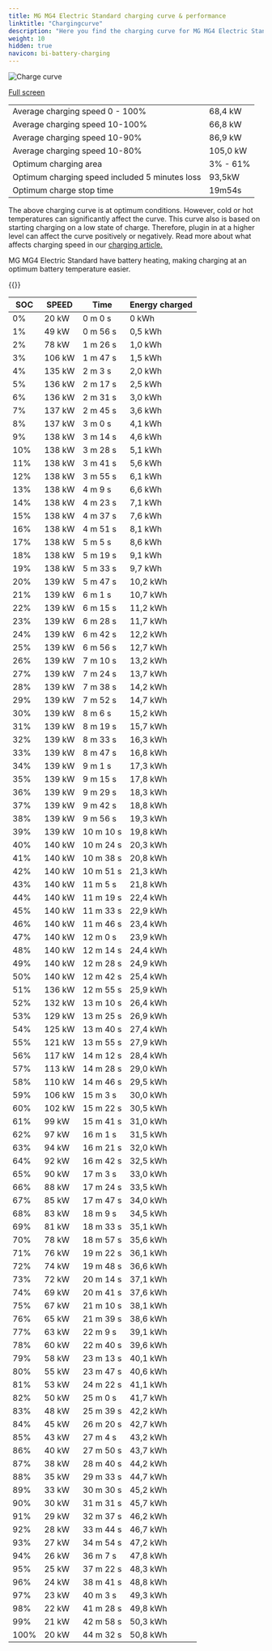 ```yaml
---
title: MG MG4 Electric Standard charging curve & performance
linktitle: "Chargingcurve"
description: "Here you find the charging curve for MG MG4 Electric Standard. "
weight: 10
hidden: true
navicon: bi-battery-charging
---
```

<!-- markdownlint-disable MD033 -->
<img src="../chargingcurve.svg" alt="Charge curve" class="img-fluid">

[Full screen](../chargingcurve.svg)


<table class="table table-striped">
<tbody>
<tr>
<td>Average charging speed 0 - 100% </td><td>68,4 kW</td>
</tr>
<tr>
<td>Average charging speed 10-100% </td><td>66,8 kW</td>
</tr>
<tr>
<td>Average charging speed 10-90% </td><td>86,9 kW</td>
</tr>
<tr>
<td>Average charging speed 10-80% </td><td>105,0 kW</td>
</tr>
<tr>
<td>Optimum charging area</td><td>3% - 61%</td>
</tr>
<tr>
<td>Optimum charging speed included 5 minutes loss</td><td>93,5kW</td>
</tr>
<tr>
<td>Optimum charge stop time </td><td>19m54s</td>
</tr>
</tbody>
</table>


The above charging curve is at optimum conditions. However, cold or hot temperatures can significantly affect the curve. This curve also is based on starting charging on a low state of charge. Therefore, plugin in at a higher level can affect the curve positively or negatively. Read more about what affects charging speed in our [charging article.](../../../../../technology/battery/charging/) 


MG MG4 Electric Standard have battery heating, making charging at an optimum battery temperature easier. 


{{<evkxdisplayaddarticle />}}
<table class="table table-striped">
<thead>
<tr><th>SOC</th><th>SPEED</th><th>Time</th><th>Energy charged</th></tr>
</thead>
<tbody>
<tr>
<td>0%</td><td>20 kW</td><td> 0 m 0 s </td><td>0 kWh </td>
</tr>
<tr>
<td>1%</td><td>49 kW</td><td> 0 m 56 s </td><td>0,5 kWh </td>
</tr>
<tr>
<td>2%</td><td>78 kW</td><td> 1 m 26 s </td><td>1,0 kWh </td>
</tr>
<tr>
<td>3%</td><td>106 kW</td><td> 1 m 47 s </td><td>1,5 kWh </td>
</tr>
<tr>
<td>4%</td><td>135 kW</td><td> 2 m 3 s </td><td>2,0 kWh </td>
</tr>
<tr>
<td>5%</td><td>136 kW</td><td> 2 m 17 s </td><td>2,5 kWh </td>
</tr>
<tr>
<td>6%</td><td>136 kW</td><td> 2 m 31 s </td><td>3,0 kWh </td>
</tr>
<tr>
<td>7%</td><td>137 kW</td><td> 2 m 45 s </td><td>3,6 kWh </td>
</tr>
<tr>
<td>8%</td><td>137 kW</td><td> 3 m 0 s </td><td>4,1 kWh </td>
</tr>
<tr>
<td>9%</td><td>138 kW</td><td> 3 m 14 s </td><td>4,6 kWh </td>
</tr>
<tr>
<td>10%</td><td>138 kW</td><td> 3 m 28 s </td><td>5,1 kWh </td>
</tr>
<tr>
<td>11%</td><td>138 kW</td><td> 3 m 41 s </td><td>5,6 kWh </td>
</tr>
<tr>
<td>12%</td><td>138 kW</td><td> 3 m 55 s </td><td>6,1 kWh </td>
</tr>
<tr>
<td>13%</td><td>138 kW</td><td> 4 m 9 s </td><td>6,6 kWh </td>
</tr>
<tr>
<td>14%</td><td>138 kW</td><td> 4 m 23 s </td><td>7,1 kWh </td>
</tr>
<tr>
<td>15%</td><td>138 kW</td><td> 4 m 37 s </td><td>7,6 kWh </td>
</tr>
<tr>
<td>16%</td><td>138 kW</td><td> 4 m 51 s </td><td>8,1 kWh </td>
</tr>
<tr>
<td>17%</td><td>138 kW</td><td> 5 m 5 s </td><td>8,6 kWh </td>
</tr>
<tr>
<td>18%</td><td>138 kW</td><td> 5 m 19 s </td><td>9,1 kWh </td>
</tr>
<tr>
<td>19%</td><td>138 kW</td><td> 5 m 33 s </td><td>9,7 kWh </td>
</tr>
<tr>
<td>20%</td><td>139 kW</td><td> 5 m 47 s </td><td>10,2 kWh </td>
</tr>
<tr>
<td>21%</td><td>139 kW</td><td> 6 m 1 s </td><td>10,7 kWh </td>
</tr>
<tr>
<td>22%</td><td>139 kW</td><td> 6 m 15 s </td><td>11,2 kWh </td>
</tr>
<tr>
<td>23%</td><td>139 kW</td><td> 6 m 28 s </td><td>11,7 kWh </td>
</tr>
<tr>
<td>24%</td><td>139 kW</td><td> 6 m 42 s </td><td>12,2 kWh </td>
</tr>
<tr>
<td>25%</td><td>139 kW</td><td> 6 m 56 s </td><td>12,7 kWh </td>
</tr>
<tr>
<td>26%</td><td>139 kW</td><td> 7 m 10 s </td><td>13,2 kWh </td>
</tr>
<tr>
<td>27%</td><td>139 kW</td><td> 7 m 24 s </td><td>13,7 kWh </td>
</tr>
<tr>
<td>28%</td><td>139 kW</td><td> 7 m 38 s </td><td>14,2 kWh </td>
</tr>
<tr>
<td>29%</td><td>139 kW</td><td> 7 m 52 s </td><td>14,7 kWh </td>
</tr>
<tr>
<td>30%</td><td>139 kW</td><td> 8 m 6 s </td><td>15,2 kWh </td>
</tr>
<tr>
<td>31%</td><td>139 kW</td><td> 8 m 19 s </td><td>15,7 kWh </td>
</tr>
<tr>
<td>32%</td><td>139 kW</td><td> 8 m 33 s </td><td>16,3 kWh </td>
</tr>
<tr>
<td>33%</td><td>139 kW</td><td> 8 m 47 s </td><td>16,8 kWh </td>
</tr>
<tr>
<td>34%</td><td>139 kW</td><td> 9 m 1 s </td><td>17,3 kWh </td>
</tr>
<tr>
<td>35%</td><td>139 kW</td><td> 9 m 15 s </td><td>17,8 kWh </td>
</tr>
<tr>
<td>36%</td><td>139 kW</td><td> 9 m 29 s </td><td>18,3 kWh </td>
</tr>
<tr>
<td>37%</td><td>139 kW</td><td> 9 m 42 s </td><td>18,8 kWh </td>
</tr>
<tr>
<td>38%</td><td>139 kW</td><td> 9 m 56 s </td><td>19,3 kWh </td>
</tr>
<tr>
<td>39%</td><td>139 kW</td><td> 10 m 10 s </td><td>19,8 kWh </td>
</tr>
<tr>
<td>40%</td><td>140 kW</td><td> 10 m 24 s </td><td>20,3 kWh </td>
</tr>
<tr>
<td>41%</td><td>140 kW</td><td> 10 m 38 s </td><td>20,8 kWh </td>
</tr>
<tr>
<td>42%</td><td>140 kW</td><td> 10 m 51 s </td><td>21,3 kWh </td>
</tr>
<tr>
<td>43%</td><td>140 kW</td><td> 11 m 5 s </td><td>21,8 kWh </td>
</tr>
<tr>
<td>44%</td><td>140 kW</td><td> 11 m 19 s </td><td>22,4 kWh </td>
</tr>
<tr>
<td>45%</td><td>140 kW</td><td> 11 m 33 s </td><td>22,9 kWh </td>
</tr>
<tr>
<td>46%</td><td>140 kW</td><td> 11 m 46 s </td><td>23,4 kWh </td>
</tr>
<tr>
<td>47%</td><td>140 kW</td><td> 12 m 0 s </td><td>23,9 kWh </td>
</tr>
<tr>
<td>48%</td><td>140 kW</td><td> 12 m 14 s </td><td>24,4 kWh </td>
</tr>
<tr>
<td>49%</td><td>140 kW</td><td> 12 m 28 s </td><td>24,9 kWh </td>
</tr>
<tr>
<td>50%</td><td>140 kW</td><td> 12 m 42 s </td><td>25,4 kWh </td>
</tr>
<tr>
<td>51%</td><td>136 kW</td><td> 12 m 55 s </td><td>25,9 kWh </td>
</tr>
<tr>
<td>52%</td><td>132 kW</td><td> 13 m 10 s </td><td>26,4 kWh </td>
</tr>
<tr>
<td>53%</td><td>129 kW</td><td> 13 m 25 s </td><td>26,9 kWh </td>
</tr>
<tr>
<td>54%</td><td>125 kW</td><td> 13 m 40 s </td><td>27,4 kWh </td>
</tr>
<tr>
<td>55%</td><td>121 kW</td><td> 13 m 55 s </td><td>27,9 kWh </td>
</tr>
<tr>
<td>56%</td><td>117 kW</td><td> 14 m 12 s </td><td>28,4 kWh </td>
</tr>
<tr>
<td>57%</td><td>113 kW</td><td> 14 m 28 s </td><td>29,0 kWh </td>
</tr>
<tr>
<td>58%</td><td>110 kW</td><td> 14 m 46 s </td><td>29,5 kWh </td>
</tr>
<tr>
<td>59%</td><td>106 kW</td><td> 15 m 3 s </td><td>30,0 kWh </td>
</tr>
<tr>
<td>60%</td><td>102 kW</td><td> 15 m 22 s </td><td>30,5 kWh </td>
</tr>
<tr>
<td>61%</td><td>99 kW</td><td> 15 m 41 s </td><td>31,0 kWh </td>
</tr>
<tr>
<td>62%</td><td>97 kW</td><td> 16 m 1 s </td><td>31,5 kWh </td>
</tr>
<tr>
<td>63%</td><td>94 kW</td><td> 16 m 21 s </td><td>32,0 kWh </td>
</tr>
<tr>
<td>64%</td><td>92 kW</td><td> 16 m 42 s </td><td>32,5 kWh </td>
</tr>
<tr>
<td>65%</td><td>90 kW</td><td> 17 m 3 s </td><td>33,0 kWh </td>
</tr>
<tr>
<td>66%</td><td>88 kW</td><td> 17 m 24 s </td><td>33,5 kWh </td>
</tr>
<tr>
<td>67%</td><td>85 kW</td><td> 17 m 47 s </td><td>34,0 kWh </td>
</tr>
<tr>
<td>68%</td><td>83 kW</td><td> 18 m 9 s </td><td>34,5 kWh </td>
</tr>
<tr>
<td>69%</td><td>81 kW</td><td> 18 m 33 s </td><td>35,1 kWh </td>
</tr>
<tr>
<td>70%</td><td>78 kW</td><td> 18 m 57 s </td><td>35,6 kWh </td>
</tr>
<tr>
<td>71%</td><td>76 kW</td><td> 19 m 22 s </td><td>36,1 kWh </td>
</tr>
<tr>
<td>72%</td><td>74 kW</td><td> 19 m 48 s </td><td>36,6 kWh </td>
</tr>
<tr>
<td>73%</td><td>72 kW</td><td> 20 m 14 s </td><td>37,1 kWh </td>
</tr>
<tr>
<td>74%</td><td>69 kW</td><td> 20 m 41 s </td><td>37,6 kWh </td>
</tr>
<tr>
<td>75%</td><td>67 kW</td><td> 21 m 10 s </td><td>38,1 kWh </td>
</tr>
<tr>
<td>76%</td><td>65 kW</td><td> 21 m 39 s </td><td>38,6 kWh </td>
</tr>
<tr>
<td>77%</td><td>63 kW</td><td> 22 m 9 s </td><td>39,1 kWh </td>
</tr>
<tr>
<td>78%</td><td>60 kW</td><td> 22 m 40 s </td><td>39,6 kWh </td>
</tr>
<tr>
<td>79%</td><td>58 kW</td><td> 23 m 13 s </td><td>40,1 kWh </td>
</tr>
<tr>
<td>80%</td><td>55 kW</td><td> 23 m 47 s </td><td>40,6 kWh </td>
</tr>
<tr>
<td>81%</td><td>53 kW</td><td> 24 m 22 s </td><td>41,1 kWh </td>
</tr>
<tr>
<td>82%</td><td>50 kW</td><td> 25 m 0 s </td><td>41,7 kWh </td>
</tr>
<tr>
<td>83%</td><td>48 kW</td><td> 25 m 39 s </td><td>42,2 kWh </td>
</tr>
<tr>
<td>84%</td><td>45 kW</td><td> 26 m 20 s </td><td>42,7 kWh </td>
</tr>
<tr>
<td>85%</td><td>43 kW</td><td> 27 m 4 s </td><td>43,2 kWh </td>
</tr>
<tr>
<td>86%</td><td>40 kW</td><td> 27 m 50 s </td><td>43,7 kWh </td>
</tr>
<tr>
<td>87%</td><td>38 kW</td><td> 28 m 40 s </td><td>44,2 kWh </td>
</tr>
<tr>
<td>88%</td><td>35 kW</td><td> 29 m 33 s </td><td>44,7 kWh </td>
</tr>
<tr>
<td>89%</td><td>33 kW</td><td> 30 m 30 s </td><td>45,2 kWh </td>
</tr>
<tr>
<td>90%</td><td>30 kW</td><td> 31 m 31 s </td><td>45,7 kWh </td>
</tr>
<tr>
<td>91%</td><td>29 kW</td><td> 32 m 37 s </td><td>46,2 kWh </td>
</tr>
<tr>
<td>92%</td><td>28 kW</td><td> 33 m 44 s </td><td>46,7 kWh </td>
</tr>
<tr>
<td>93%</td><td>27 kW</td><td> 34 m 54 s </td><td>47,2 kWh </td>
</tr>
<tr>
<td>94%</td><td>26 kW</td><td> 36 m 7 s </td><td>47,8 kWh </td>
</tr>
<tr>
<td>95%</td><td>25 kW</td><td> 37 m 22 s </td><td>48,3 kWh </td>
</tr>
<tr>
<td>96%</td><td>24 kW</td><td> 38 m 41 s </td><td>48,8 kWh </td>
</tr>
<tr>
<td>97%</td><td>23 kW</td><td> 40 m 3 s </td><td>49,3 kWh </td>
</tr>
<tr>
<td>98%</td><td>22 kW</td><td> 41 m 28 s </td><td>49,8 kWh </td>
</tr>
<tr>
<td>99%</td><td>21 kW</td><td> 42 m 58 s </td><td>50,3 kWh </td>
</tr>
<tr>
<td>100%</td><td>20 kW</td><td> 44 m 32 s </td><td>50,8 kWh </td>
</tr>
</tbody>
</table>

